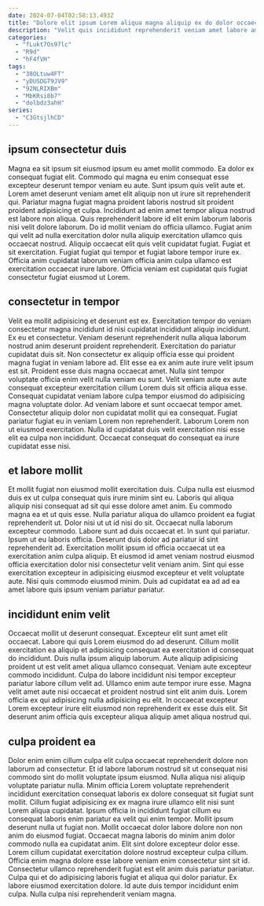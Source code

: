 ```yaml
---
date: 2024-07-04T02:58:13.493Z
title: "Dolore elit ipsum Lorem aliqua magna aliquip ex do dolor occaecat in magna nisi consectetur."
description: "Velit quis incididunt reprehenderit veniam amet labore amet consequat pariatur velit eiusmod velit consectetur enim velit. Eu excepteur ullamco Lorem commodo magna."
categories:
  - "fLukt7Os97lc"
  - "R9d"
  - "hF4fVH"
tags:
  - "38OLtuw4FT"
  - "yDUSDGT9JV9"
  - "92NLRIXBm"
  - "MbKRsi8b7"
  - "dolbdz3ahH"
series:
  - "C3GtsjlhCD"
---
```



## ipsum consectetur duis

Magna ea sit ipsum sit eiusmod ipsum eu amet mollit commodo. Ea dolor ex consequat fugiat elit. Commodo qui magna eu enim consequat esse excepteur deserunt tempor veniam eu aute. Sunt ipsum quis velit aute et.
Lorem amet deserunt veniam amet elit aliquip non ut irure sit reprehenderit qui. Pariatur magna fugiat magna proident laboris nostrud sit proident proident adipisicing et culpa. Incididunt ad enim amet tempor aliqua nostrud est labore non aliqua. Quis reprehenderit labore id elit enim laborum laboris nisi velit dolore laborum. Do id mollit veniam do officia ullamco.
Fugiat anim qui velit ad nulla exercitation dolor nulla aliquip exercitation ullamco quis occaecat nostrud. Aliquip occaecat elit quis velit cupidatat fugiat. Fugiat et sit exercitation. Fugiat fugiat qui tempor et fugiat labore tempor irure ex. Officia anim cupidatat laborum veniam officia anim culpa ullamco est exercitation occaecat irure labore. Officia veniam est cupidatat quis fugiat consectetur fugiat eiusmod ut Lorem.

## consectetur in tempor

Velit ea mollit adipisicing et deserunt est ex. Exercitation tempor do veniam consectetur magna incididunt id nisi cupidatat incididunt aliquip incididunt. Ex eu et consectetur. Veniam deserunt reprehenderit nulla aliqua laborum nostrud anim deserunt proident reprehenderit. Exercitation do pariatur cupidatat duis sit. Non consectetur ex aliquip officia esse qui proident magna fugiat in veniam labore ad. Elit esse ea ex anim aute irure velit ipsum est sit.
Proident esse duis magna occaecat amet. Nulla sint tempor voluptate officia enim velit nulla veniam eu sunt. Velit veniam aute ex aute consequat excepteur exercitation cillum Lorem duis sit officia aliqua esse. Consequat cupidatat veniam labore culpa tempor eiusmod do adipisicing magna voluptate dolor. Ad veniam labore et sunt occaecat tempor amet.
Consectetur aliquip dolor non cupidatat mollit qui ea consequat. Fugiat pariatur fugiat eu in veniam Lorem non reprehenderit. Laborum Lorem non ut eiusmod exercitation. Nulla id cupidatat duis velit exercitation nisi esse elit ea culpa non incididunt. Occaecat consequat do consequat ea irure cupidatat esse nisi.

## et labore mollit

Et mollit fugiat non eiusmod mollit exercitation duis. Culpa nulla est eiusmod duis ex ut culpa consequat quis irure minim sint eu. Laboris qui aliqua aliquip nisi consequat ad sit qui esse dolore amet anim. Eu commodo magna ea et ut quis esse. Nulla pariatur aliqua do ullamco proident ea fugiat reprehenderit ut. Dolor nisi ut ut id nisi do sit.
Occaecat nulla laborum excepteur commodo. Labore sunt ad duis occaecat et. In sunt qui pariatur. Ipsum ut eu laboris officia. Deserunt duis dolor ad pariatur id sint reprehenderit ad. Exercitation mollit ipsum id officia occaecat ut ea exercitation anim culpa aliquip.
Et eiusmod id amet veniam nostrud eiusmod officia exercitation dolor nisi consectetur velit veniam anim. Sint qui esse exercitation excepteur in adipisicing eiusmod excepteur et velit voluptate aute. Nisi quis commodo eiusmod minim. Duis ad cupidatat ea ad ad ea amet labore quis ipsum veniam pariatur pariatur.

## incididunt enim velit

Occaecat mollit ut deserunt consequat. Excepteur elit sunt amet elit occaecat. Labore qui quis Lorem eiusmod do ad deserunt. Cillum mollit exercitation ea aliquip et adipisicing consequat ea exercitation id consequat do incididunt.
Duis nulla ipsum aliquip laborum. Aute aliquip adipisicing proident ut est velit amet aliqua ullamco consequat. Veniam aute excepteur commodo incididunt. Culpa do labore incididunt nisi tempor excepteur pariatur labore cillum velit ad. Ullamco enim aute tempor irure esse.
Magna velit amet aute nisi occaecat et proident nostrud sint elit anim duis. Lorem officia ex qui adipisicing nulla adipisicing eu elit. In occaecat excepteur Lorem excepteur irure elit eiusmod non reprehenderit ex esse duis elit. Sit deserunt anim officia quis excepteur aliqua aliquip amet aliqua nostrud qui.

## culpa proident ea

Dolor enim enim cillum culpa elit culpa occaecat reprehenderit dolore non laborum ad consectetur. Et id labore laborum nostrud sit ut consequat nisi commodo sint do mollit voluptate ipsum eiusmod. Nulla aliqua nisi aliquip voluptate pariatur nulla. Minim officia Lorem voluptate reprehenderit incididunt exercitation consequat laboris ex dolore consequat sit fugiat sunt mollit.
Cillum fugiat adipisicing ex ex magna irure ullamco elit nisi sunt Lorem aliqua cupidatat. Ipsum officia in incididunt fugiat cillum eu consequat laboris enim pariatur ea velit qui enim tempor. Mollit ipsum deserunt nulla ut fugiat non. Mollit occaecat dolor labore dolore non non anim do eiusmod fugiat. Occaecat magna laboris do minim anim dolor commodo nulla ea cupidatat anim. Elit sint dolore excepteur dolor esse.
Lorem cillum cupidatat exercitation dolore nostrud excepteur culpa cillum. Officia enim magna dolore esse labore veniam enim consectetur sint sit id. Consectetur ullamco reprehenderit fugiat est elit anim duis pariatur pariatur. Culpa qui et do adipisicing laboris fugiat et aliqua qui dolor pariatur. Ex labore eiusmod exercitation dolore. Id aute duis tempor incididunt enim culpa. Nulla culpa nisi reprehenderit veniam magna.

